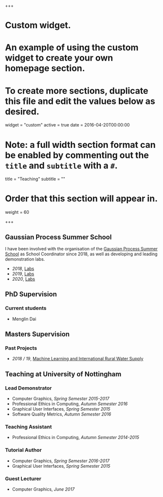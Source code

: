 +++
# Custom widget.
# An example of using the custom widget to create your own homepage section.
# To create more sections, duplicate this file and edit the values below as desired.
widget = "custom"
active = true
date = 2016-04-20T00:00:00

# Note: a full width section format can be enabled by commenting out the `title` and `subtitle` with a `#`.
title = "Teaching"
subtitle = ""

# Order that this section will appear in.
weight = 60

+++

## Gaussian Process Summer School
I have been involved with the organisation of the [Gaussian Process Summer School](http://gpss.cc) as School Coordinator since 2018, as well as developing and leading demonstration labs.

- _2018_, [Labs](http://gpss.cc/gpss18/labs)
- _2019_, [Labs](http://gpss.cc/gpss19/labs)
- _2020_, [Labs](http://gpss.cc/gpss20/labs)

## PhD Supervision
### Current students
- Menglin Dai

## Masters Supervision

### Past Projects
- _2018 / 19_, [Machine Learning and International Rural Water Supply](post/masters-project-upgro)

## Teaching at University of Nottingham
### Lead Demonstrator
- Computer Graphics, _Spring Semester 2015-2017_
- Professional Ethics in Computing, _Autumn Semester 2016_
- Graphical User Interfaces, _Spring Semester 2015_
- Software Quality Metrics, _Autumn Semester 2016_

### Teaching Assistant
- Professional Ethics in Computing, _Autumn Semester 2014-2015_

### Tutorial Author
- Computer Graphics, _Spring Semester 2016-2017_
- Graphical User Interfaces, _Spring Semester 2015_

### Guest Lecturer
- Computer Graphics, _June 2017_
